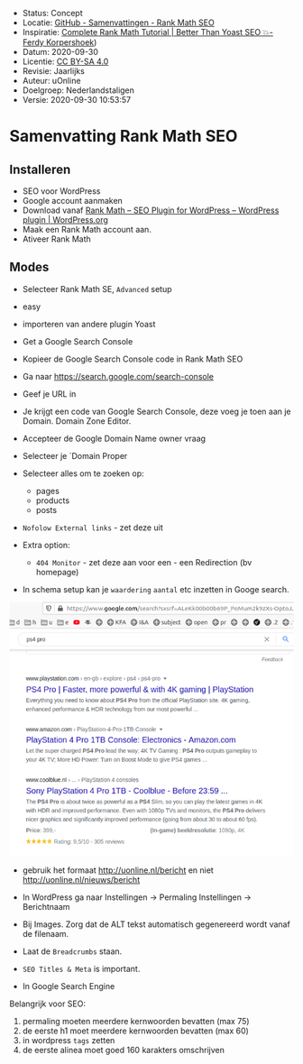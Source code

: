 * Status: Concept
* Locatie: [GitHub - Samenvattingen - Rank Math SEO](https://github.com/diondresschers/samenvattingen/blob/master/rank_math_seo/rank_math_seo.md)
* Inspiratie: [Complete Rank Math Tutorial | Better Than Yoast SEO 💥-  Ferdy Korpershoek](https://www.youtube.com/watch?v=TzDxO9FCstY))
* Datum: 2020-09-30
* Licentie: [CC BY-SA 4.0](https://creativecommons.org/licenses/by-sa/4.0/deed.en)
* Revisie: Jaarlijks
* Auteur: uOnline
* Doelgroep: Nederlandstaligen
* Versie: 2020-09-30 10:53:57

# Samenvatting Rank Math SEO

## Installeren

* SEO voor WordPress
* Google account aanmaken
* Download vanaf [Rank Math – SEO Plugin for WordPress – WordPress plugin | WordPress.org](https://wordpress.org/plugins/seo-by-rank-math/)
* Maak een Rank Math account aan.
* Ativeer Rank Math

## Modes

* Selecteer Rank Math SE, `Advanced` setup
* easy
* importeren van andere plugin Yoast
* Get a Google Search Console
* Kopieer de Google Search Console code in Rank Math SEO
* Ga naar https://search.google.com/search-console
* Geef je URL in
* Je krijgt een code van Google Search Console, deze voeg je toen aan je Domain. Domain Zone Editor.
* Accepteer de Google Domain Name owner vraag
* Selecteer je `Domain Proper
* Selecteer alles om te zoeken op:

    * pages
    * products
    * posts

* `Nofolow External links` - zet deze uit
* Extra option:
    * `404 Monitor` - zet deze aan voor een - een Redirection (bv homepage)
* In schema setup kan je `waardering` `aantal` etc inzetten in Googe search.

![bla](assets/1.png)

* gebruik het formaat http://uonline.nl/bericht en niet http://uonline.nl/nieuws/bericht 
* In WordPress ga naar Instellingen -> Permaling Instellingen -> Berichtnaam

* Bij Images. Zorg dat de ALT tekst automatisch gegenereerd wordt vanaf de filenaam.
* Laat de `Breadcrumbs` staan.

* `SEO Titles & Meta` is important.

* In Google Search Engine

Belangrijk voor SEO:

1. permaling moeten meerdere kernwoorden bevatten (max 75)
1. de eerste h1 moet meerdere kernwoorden bevatten (max 60)
1. in wordpress `tags` zetten
1. de eerste alinea moet goed 160 karakters omschrijven
